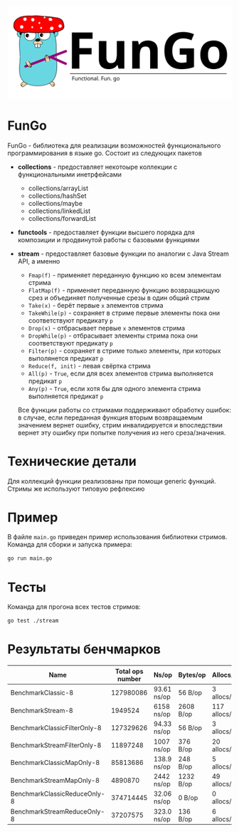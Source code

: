 <img src="./fungologo.png" alt="drawing" width="800"/>

# FunGo

FunGo - библиотека для реализации возможностей функционального программирования в языке go. Состоит из следующих пакетов

- **collections** - предоставляет некотоыре коллекции с функциональными инетрфейсами
    - collections/arrayList 
    - collections/hashSet
    - collections/maybe
    - collections/linkedList
    - collections/forwardList
- **functools** - предоставляет функции высшего порядка для композиции и продвинутой работы с базовыми функциями
- **stream** - предоставляет базовые функции по аналогии с Java Stream API, а именно
    - `Fmap(f)` - применяет переданную функцию ко всем элементам стрима
    - `FlatMap(f)` - применяет переданную функцию возвращающую срез и объединяет полученные срезы в один общий стрим
    - `Take(x)` - берёт первые `x` элементов стрима
    - `TakeWhile(p)` - сохраняет в стриме первые элементы пока они соответствуют предикату `p`
    - `Drop(x)` - отбрасывает первые `x` элементов стрима
    - `DropWhile(p)` - отбрасывает элементы стрима пока они соответствуют предикату `p`
    - `Filter(p)` - сохраняет в стриме только элементы, при которых выполянется предикат `p`
    - `Reduce(f, init)` - левая свёртка стрима
    - `All(p)` - `True`, если для всех элементов стрима выполняется предикат `p`
    - `Any(p)` - `True`, если хотя бы для одного элемента стрима выполняется предикат `p`

    Все функции работы со стримами поддерживают обработку ошибок: в случае, если переданная функция вторым возвращаемым значением вернет ошибку, стрим инвалидируется и впоследствии вернет эту ошибку при попытке получения из него среза/значения.

# Технические детали

Для коллекций функции реализованы при помощи generic функций. Стримы же используют типовую рефлексию

# Пример

В файле `main.go` приведен пример использования библиотеки стримов. Команда для сборки и запуска примера:

```bash
go run main.go
```

# Тесты

Команда для прогона всех тестов стримов:

```bash
go test ./stream
```

# Результаты бенчмарков

| Name                         | Total ops number | Ns/op       | Bytes/op  | Allocs/op     |
|------------------------------|------------------|-------------|-----------|---------------|
| BenchmarkClassic-8           | 127980086        | 93.61 ns/op | 56 B/op   | 3 allocs/op   |
| BenchmarkStream-8            | 1949524          | 6158 ns/op  | 2608 B/op | 117 allocs/op |
| BenchmarkClassicFilterOnly-8 | 127329626        | 94.33 ns/op | 56 B/op   | 3 allocs/op   |
| BenchmarkStreamFilterOnly-8  | 11897248         | 1007 ns/op  | 376 B/op  | 20 allocs/op  |
| BenchmarkClassicMapOnly-8    | 85813686         | 138.9 ns/op | 248 B/op  | 5 allocs/op   |
| BenchmarkStreamMapOnly-8     | 4890870          | 2442 ns/op  | 1232 B/op | 49 allocs/op  |
| BenchmarkClassicReduceOnly-8 | 374714445        | 32.06 ns/op | 0 B/op    | 0 allocs/op   |
| BenchmarkStreamReduceOnly-8  | 37207575         | 323.0 ns/op | 136 B/op  | 6 allocs/op   |

